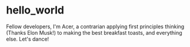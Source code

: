 # hello_world


Fellow developers, 
I'm Acer, a contrarian applying first principles thinking (Thanks Elon Musk!) to making the best breakfast toasts, and everything else. 
Let's dance! 
